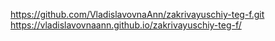 https://github.com/VladislavovnaAnn/zakrivayuschiy-teg-f.git
https://vladislavovnaann.github.io/zakrivayuschiy-teg-f/
